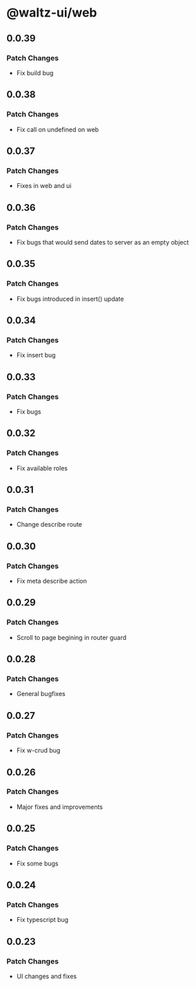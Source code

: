# @waltz-ui/web

## 0.0.39

### Patch Changes

- Fix build bug

## 0.0.38

### Patch Changes

- Fix call on undefined on web

## 0.0.37

### Patch Changes

- Fixes in web and ui

## 0.0.36

### Patch Changes

- Fix bugs that would send dates to server as an empty object

## 0.0.35

### Patch Changes

- Fix bugs introduced in insert() update

## 0.0.34

### Patch Changes

- Fix insert bug

## 0.0.33

### Patch Changes

- Fix bugs

## 0.0.32

### Patch Changes

- Fix available roles

## 0.0.31

### Patch Changes

- Change describe route

## 0.0.30

### Patch Changes

- Fix meta describe action

## 0.0.29

### Patch Changes

- Scroll to page begining in router guard

## 0.0.28

### Patch Changes

- General bugfixes

## 0.0.27

### Patch Changes

- Fix w-crud bug

## 0.0.26

### Patch Changes

- Major fixes and improvements

## 0.0.25

### Patch Changes

- Fix some bugs

## 0.0.24

### Patch Changes

- Fix typescript bug

## 0.0.23

### Patch Changes

- UI changes and fixes
